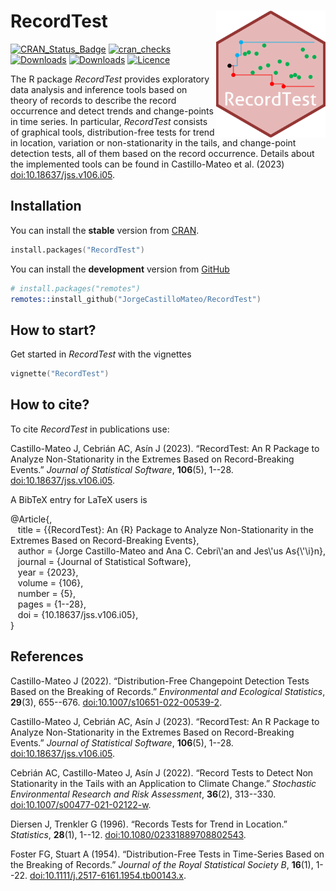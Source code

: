 RecordTest <img src="man/figures/logoRecordTest_2.2.0.png" width="175px" align="right" />
======================

[![CRAN_Status_Badge](http://www.r-pkg.org/badges/version/RecordTest)](https://CRAN.R-project.org/package=RecordTest)
[![cran_checks](https://badges.cranchecks.info/worst/RecordTest.svg)](https://cran.r-project.org/web/checks/check_results_RecordTest.html)
[![Downloads](http://cranlogs.r-pkg.org/badges/RecordTest)](https://CRAN.R-project.org/package=RecordTest)
[![Downloads](https://cranlogs.r-pkg.org/badges/grand-total/RecordTest?color=red)](https://CRAN.R-project.org/package=RecordTest)
[![Licence](https://img.shields.io/badge/licence-GPL--3-blue.svg)](https://www.gnu.org/licenses/gpl-3.0.en.html)
  
The R package *RecordTest* provides exploratory data analysis and inference tools based on theory of records to describe the record occurrence and detect trends and change-points in time series. In particular, *RecordTest* consists of graphical tools, distribution-free tests for trend in location, variation or non-stationarity in the tails, and change-point detection tests, all of them based on the record occurrence. Details about the implemented tools can be found in Castillo-Mateo et al. (2023) <doi:10.18637/jss.v106.i05>.
  
  
## Installation
You can install the **stable** version from
[CRAN](https://CRAN.R-project.org/package=RecordTest).

```s
install.packages("RecordTest")
```

You can install the **development** version from
[GitHub](https://github.com/JorgeCastilloMateo/RecordTest)

```s
# install.packages("remotes")
remotes::install_github("JorgeCastilloMateo/RecordTest")
```

## How to start?
Get started in *RecordTest* with the vignettes

```s
vignette("RecordTest")
```


## How to cite?
To cite *RecordTest* in publications use:

Castillo-Mateo J, Cebrián AC, Asín J (2023).
“RecordTest: An R Package to Analyze Non-Stationarity in the Extremes Based on Record-Breaking Events.”
*Journal of Statistical Software*, **106**(5), 1--28.
<doi:10.18637/jss.v106.i05>.

A BibTeX entry for LaTeX users is

@Article{,  
&nbsp;&nbsp;  title = {{RecordTest}: An {R} Package to Analyze Non-Stationarity in the Extremes Based on Record-Breaking Events},  
&nbsp;&nbsp;  author = {Jorge Castillo-Mateo and Ana C. Cebri\\\'an and Jes\\\'us As{\\\'\\i}n},  
&nbsp;&nbsp;  journal = {Journal of Statistical Software},  
&nbsp;&nbsp;  year = {2023},  
&nbsp;&nbsp;  volume = {106},  
&nbsp;&nbsp;  number = {5},  
&nbsp;&nbsp;  pages = {1--28},  
&nbsp;&nbsp;  doi = {10.18637/jss.v106.i05},  
}

  
## References
Castillo-Mateo J (2022).
“Distribution-Free Changepoint Detection Tests Based on the Breaking of Records.”
*Environmental and Ecological Statistics*, **29**(3), 655--676. 
<doi:10.1007/s10651-022-00539-2>.

Castillo-Mateo J, Cebrián AC, Asín J (2023).
“RecordTest: An R Package to Analyze Non-Stationarity in the Extremes Based on Record-Breaking Events.”
*Journal of Statistical Software*, **106**(5), 1--28.
<doi:10.18637/jss.v106.i05>.

Cebrián AC, Castillo-Mateo J, Asín J (2022).
“Record Tests to Detect Non Stationarity in the Tails with an Application to Climate Change.”
*Stochastic Environmental Research and Risk Assessment*, **36**(2), 313--330. 
<doi:10.1007/s00477-021-02122-w>.

Diersen J, Trenkler G (1996). 
“Records Tests for Trend in Location.”
*Statistics*, **28**(1), 1--12.
<doi:10.1080/02331889708802543>.

Foster FG, Stuart A (1954). 
“Distribution-Free Tests in Time-Series Based on the Breaking of Records.”
*Journal of the Royal Statistical Society B*, **16**(1), 1--22.
<doi:10.1111/j.2517-6161.1954.tb00143.x>.
